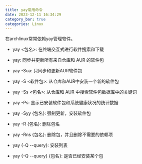 ```yaml
---
title: yay常用命令
date: 2023-12-11 16:34:29
category_bar: true
categories: Linux
---
```


在archlinux常常依赖yay管理软件。

- yay <包名>: 在终端交互式进行软件搜索和下载

- yay: 同步并更新所有来自仓库和 AUR 的软件包

- yay -Sua: 只同步和更新AUR软件包

- yay -S <软件包>: 从仓库和AUR中安装一个新的软件包

- yay -Ss <包名>: 从仓库和 AUR 中搜索软件包数据库中的关键词

- yay -Ps: 显示已安装软件包和系统健康状况的统计数据

- yay -Syy {包名}: 强制更新，安装软件包

- yay -R {包名}: 删除包名

- yay -Rns {包名}: 删除包，并且删除不需要的依赖项

- yay {-Q --query}: 安装列表

- yay {-Q --query} {包名}: 是否已经安装某个包